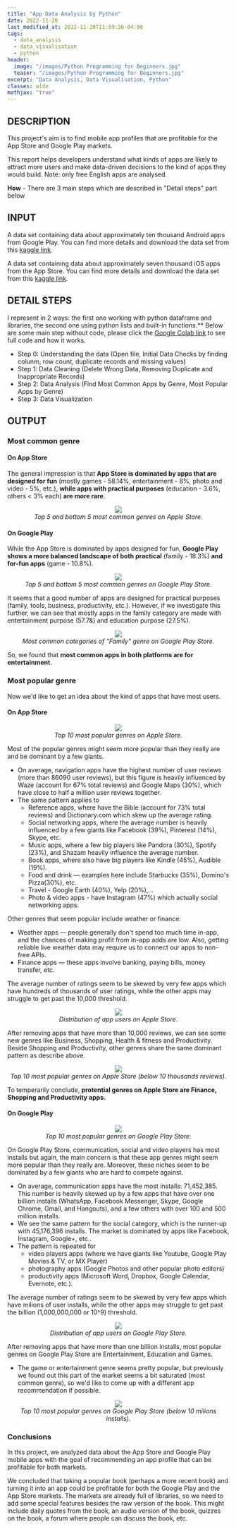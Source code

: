 ```yaml
---
title: "App Data Analysis by Python"
date: 2022-11-20
last_modified_at: 2022-11-20T11:59:26-04:00
tags: 
  - data_analysis
  - data_visualisation
  - python
header:
  image: "/images/Python Programming for Beginners.jpg"
  teaser: "/images/Python Programming for Beginners.jpg"
excerpt: "Data Analysis, Data Visualisation, Python"
classes: wide
mathjax: "true"
---
```

## DESCRIPTION
This project's aim is to find mobile app profiles that are profitable for the App Store and Google Play markets. 

This report helps developers understand what kinds of apps are likely to attract more users and make data-driven decisions to the kind of apps they would build. Note: only free English apps are analysed.

**How** - There are 3 main steps which are described in "Detail steps" part below

## INPUT
A data set containing data about approximately ten thousand Android apps from Google Play. You can find more details and download the data set from this [kaggle link](https://www.kaggle.com/datasets/lava18/google-play-store-apps).

A data set containing data about approximately seven thousand iOS apps from the App Store. You can find more details and download the data set from this [kaggle link](https://www.kaggle.com/datasets/ramamet4/app-store-apple-data-set-10k-apps).

## DETAIL STEPS
I represent in 2 ways: the first one working with python dataframe and libraries, the second one using python lists and built-in functions.**
Below are some main step without code, please click the [Google Colab link](https://colab.research.google.com/drive/1D5Cs3UDQY50va7-FgEzkN8pYuaPtCkO4?usp=sharing) to see full code and how it works. 
- Step 0: Understanding the data (Open file, Initial Data Checks by finding colunm, row count, duplicate records and missing values)
- Step 1: Data Cleaning (Delete Wrong Data, Removing Duplicate and Inappropriate Records)
- Step 2: Data Analysis (Find Most Common Apps by Genre, Most Popular Apps by Genre)
- Step 3: Data Visualization

## OUTPUT
### Most common genre
#### On App Store
The general impression is that **App Store is dominated by apps that are designed for fun** (mostly games - 58.14%, entertainment - 8%, photo and video - 5%, etc.), **while apps with practical purposes** (education	- 3.6%, others < 3% each) **are more rare**. 

<p align="center">
    <img src="https://drive.google.com/uc?export=view&id=156VtRfpw913jcXhmNRrc00OK6gfBHwMu">
    <br>
    <em>Top 5 and bottom 5 most common genres on Apple Store.</em>
</p>

#### On Google Play
While the App Store is dominated by apps designed for fun, **Google Play shows a more balanced landscape of both practical** (family - 18.3%) **and for-fun apps** (game - 10.8%).

<p align="center">
    <img src="https://drive.google.com/uc?export=view&id=1-3PgrEbdGN3hQk49YVMRFDUBfLtgjA6W">
    <br>
    <em>Top 5 and bottom 5 most common genres on Google Play Store.</em>
</p>

It seems that a good number of apps are designed for practical purposes (family, tools, business, productivity, etc.). However, if we investigate this further, we can see that mostly apps in the family category are made with entertainment purpose (57.7&) and education purpose (27.5%).

<p align="center">
    <img src="https://drive.google.com/uc?export=view&id=1HyS0GysD54p6OUAEzYcJJ9qs9Z0OvIBl">
    <br>
    <em>Most common categories of "Family" genre on Google Play Store.</em>
</p>

So, we found that **most common apps in both platforms are for entertainment**.

### Most popular genre
Now we'd like to get an idea about the kind of apps that have most users. 

#### On App Store

<p align="center">
    <img src="https://drive.google.com/uc?export=view&id=1-23rgpJK2dnVFBDxk4uliOq0wKXpRqFr">
    <br>
    <em>Top 10 most popular genres on Apple Store.</em>
</p>

Most of the popular genres might seem more popular than they really are and be dominant by a few giants.
- On average, navigation apps have the highest number of user reviews (more than 86090 user reviews), but this figure is heavily influenced by Waze (account for 67% total reviews) and Google Maps (30%), which have close to half a million user reviews together. 
- The same pattern applies to 
  - Reference apps, where have the Bible (account for 73% total reviews) and Dictionary.com which skew up the average rating.
  - Social networking apps, where the average number is heavily influenced by a few giants like Facebook (39%), Pinterest (14%), Skype, etc. 
  - Music apps, where a few big players like Pandora (30%), Spotify (23%), and Shazam heavily influence the average number. 
  - Book apps, where also have big players like Kindle (45%), Audible (19%). 
  - Food and drink — examples here include Starbucks (35%), Domino's Pizza(30%), etc.
  - Travel - Google Earth	(40%), Yelp (20%),...
  - Photo & video apps - have Instagram (47%) which actually social networking apps. 
 
Other genres that seem popular include weather or finance:
- Weather apps — people generally don't spend too much time in-app, and the chances of making profit from in-app adds are low. Also, getting reliable live weather data may require us to connect our apps to non-free APIs.
- Finance apps — these apps involve banking, paying bills, money transfer, etc.

The average number of ratings seem to be skewed by very few apps which have hundreds of thousands of user ratings, while the other apps may struggle to get past the 10,000 threshold. 

<p align="center">
    <img src="https://drive.google.com/uc?export=view&id=1---pHKPyejHKcfWrp2DNMiVCWDo5G8Mb">
    <br>
    <em>Distribution of app users on Apple Store.</em>
</p>

After removing apps that have more than 10,000 reviews, we can see some new genres like Business, Shopping, Health & fitness and Productivity. Beside Shopping and Productivity, other genres share the same dominant pattern as describe above.

<p align="center">
    <img src="https://drive.google.com/uc?export=view&id=1-0qRkalA0QtwqT2bMJZK0fxVeOQizHvB">
    <br>
    <em>Top 10 most popular genres on Apple Store (below 10 thousands reviews).</em>
</p>

To temperarily conclude, **protential genres on Apple Store are Finance, Shopping and Productivity apps.**

#### On Google Play

<p align="center">
    <img src="https://drive.google.com/uc?export=view&id=1-2jaIzPC5Y4eRJ5x13hFUmyTBI8_tyaW">
    <br>
    <em>Top 10 most popular genres on Google Play Store.</em>
</p>

On Google Play Store, communication, social and video players has most installs but again, the main concern is that these app genres might seem more popular than they really are. Moreover, these niches seem to be dominated by a few giants who are hard to compete against.
- On average, communication apps have the most installs: 71,452,385. This number is heavily skewed up by a few apps that have over one billion installs (WhatsApp, Facebook Messenger, Skype, Google Chrome, Gmail, and Hangouts), and a few others with over 100 and 500 million installs.
- We see the same pattern for the social category, which is the runner-up with 45,176,396 installs. The market is dominated by apps like Facebook, Instagram, Google+, etc.. 
- The pattern is repeated for 
  - video players apps (where we have giants like Youtube, Google Play Movies & TV, or MX Player)
  - photography apps (Google Photos and other popular photo editors)
  - productivity apps (Microsoft Word, Dropbox, Google Calendar, Evernote, etc.).

The average number of ratings seem to be skewed by very few apps which have milions of user installs, while the other apps may struggle to get past the billion (1,000,000,000 or 10^9) threshold. 

<p align="center">
    <img src="https://drive.google.com/uc?export=view&id=1-72rXpjraD1Hz3aZ6GJ1z2O0roAonrKW">
    <br>
    <em>Distribution of app users on Google Play Store.</em>
</p>

After removing apps that have more than one billion installs, most popular genres on Google Play Store are Entertainment, Education and Games.
- The game or entertainment genre seems pretty popular, but previously we found out this part of the market seems a bit saturated (most common genre), so we'd like to come up with a different app recommendation if possible.

<p align="center">
    <img src="https://drive.google.com/uc?export=view&id=1-FXc77A3wBIA9mmKoJyg7laB8qEUw1_t">
    <br>
    <em>Top 10 most popular genres on Google Play Store (below 10 milions installs).</em>
</p>

### Conclusions
In this project, we analyzed data about the App Store and Google Play mobile apps with the goal of recommending an app profile that can be profitable for both markets.

We concluded that taking a popular book (perhaps a more recent book) and turning it into an app could be profitable for both the Google Play and the App Store markets. The markets are already full of libraries, so we need to add some special features besides the raw version of the book. This might include daily quotes from the book, an audio version of the book, quizzes on the book, a forum where people can discuss the book, etc.

